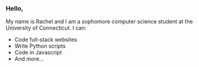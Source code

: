 ### Hello,
My name is Rachel and I am a sophomore computer science student at the University of Connecticut. I can:

- Code full-stack websites
- Write Python scripts
- Code in Javascript
- And more...
